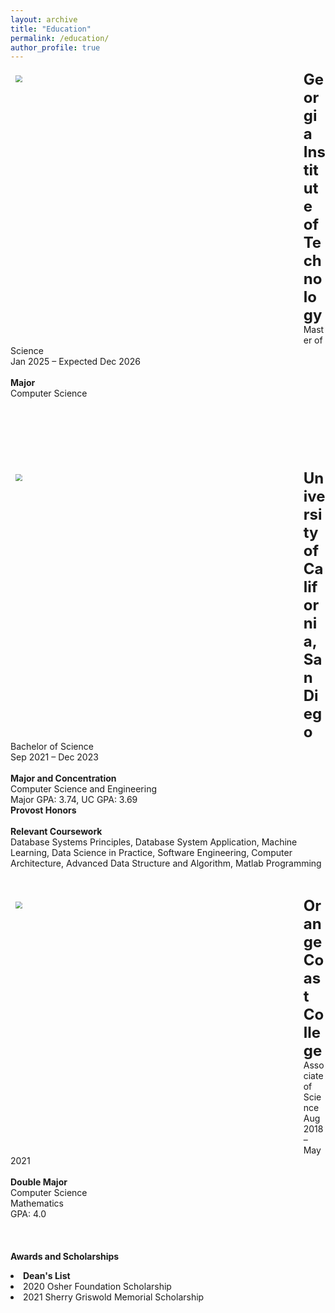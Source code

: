 ```yaml
---
layout: archive
title: "Education"
permalink: /education/
author_profile: true
---
```

<div>
<p>
  <img src="https://www.ucdavis.edu/sites/default/files/styles/sf_landscape_16x9/public/images/article/tech_square_sign-dr.jpg?h=65f58872&itok=98K7NcNJ" 
  style="zoom:70%;  
            float:left; padding:0.7em" width="650" height="600"/>
  <b><font size="5">Georgia Institute of Technology</font></b>  <br>
  Master of Science<br> Jan 2025 – Expected Dec 2026
  <br><br>
  <b>Major</b>  <br>
  Computer Science
  <br>
  <br><br><br><br>
</p>
</div>
<br>
<div>
<p>
  <img src="https://today.ucsd.edu/news_uploads/big_29751174808_84979e38b9_z.jpg" style="zoom:70%;  
            float:left; padding:0.7em" width="650" height="600"/>
  <b><font size="5">University of California, San Diego</font></b>  <br>
  Bachelor of Science<br> Sep 2021 – Dec 2023
  <br><br>
  <b>Major and Concentration</b>  <br>
  Computer Science and Engineering
  <br>Major GPA: 3.74, UC GPA: 3.69
  <br><b>Provost Honors</b>
  <br><br>
  <b>Relevant Coursework</b>  <br>
  Database Systems Principles, Database System Application,
  Machine Learning, Data Science in Practice, Software Engineering,
  Computer Architecture, Advanced Data Structure and Algorithm,
  Matlab Programming
</p>
</div>
<br>
<div>
<p>
  <img src="https://images.shiksha.com/mediadata/images/1547122116phps8rUv2.jpeg" style="zoom:70%;  
            float:left; padding:0.7em" width="650" height="550"/>
  <b><font size="5">Orange Coast College</font></b>  <br>
  Associate of Science<br> Aug 2018 – May 2021
  <br><br>
  <b>Double Major</b>  <br>
  Computer Science<br>
  Mathematics                 
  <br>GPA: 4.0
  <br><br><br><br>
  <b>Awards and Scholarships</b>
  <li><strong>Dean's List</strong><br></li>
  <li>2020 Osher Foundation Scholarship</li>
  <li>2021 Sherry Griswold Memorial Scholarship</li>
</p>
</div>